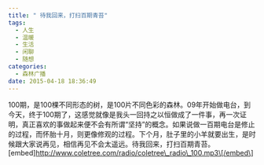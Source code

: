 ```yaml
---
title: " 待我回来，打扫百期青苔"
tags:
  - 人生
  - 温暖
  - 生活
  - 闲聊
  - 随想
categories:
  - 森林广播
date: 2015-04-18 18:36:49
---
```


100期，是100棵不同形态的树，是100片不同色彩的森林。09年开始做电台，到今天，终于100期了，这感觉就像是我头一回持之以恒做成了一件事，再一次证明，真正喜欢的事做起来便不会有所谓“坚持”的概念。如果说做一百期电台是修止的过程，而怀胎十月，则更像修观的过程。下个月，肚子里的小羊就要出生，是时候跟大家说再见，相信再见不会太遥远。待我回来，打扫百期青苔。   \[embed\]http://www.coletree.com/radio/coletree\_radio\_100.mp3\[/embed\]